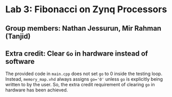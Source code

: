 # Lab 3: Fibonacci on Zynq Processors

## Group members: Nathan Jessurun, Mir Rahman (Tanjid)


## Extra credit: Clear `Go` in hardware instead of software
The provided code in `main.cpp` does not set `go` to 0 inside the testing loop. Instead,
`memory_map.vhd` always assigns `go='0'` unless `go` is explicitly being written to by the user.
So, the extra credit requirement of clearing `go` in hardware has been achieved.